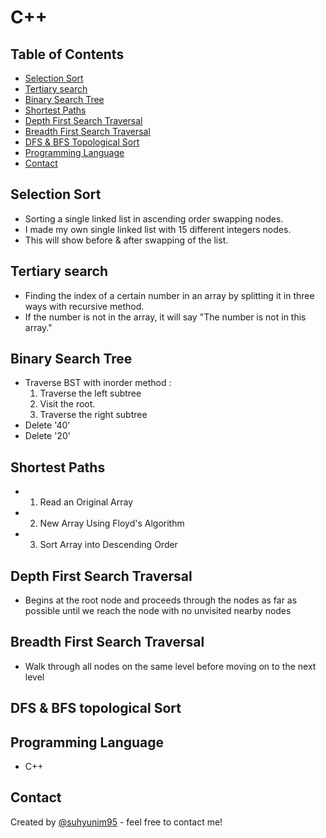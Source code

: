 # C++

## Table of Contents
* [Selection Sort](#Selection-Sort)
* [Tertiary search](#Tertiary-search)
* [Binary Search Tree](#Binary-Search-Tree)
* [Shortest Paths](#Shortest-Paths)
* [Depth First Search Traversal](#Depth-First-Search-Traversal)
* [Breadth First Search Traversal](#Breadth-First-Search-Traversal)
* [DFS & BFS Topological Sort](#DFS-&-BFS-topological-sort)
* [Programming Language](#Programming-Language)
* [Contact](#Contact)

## Selection Sort
- Sorting a single linked list in ascending order swapping nodes.
- I made my own single linked list with 15 different integers nodes.
- This will show before & after swapping of the list.

## Tertiary search
- Finding the index of a certain number in an array by splitting it in three ways with recursive method.
- If the number is not in the array, it will say "The number is not in this array."

## Binary Search Tree
- Traverse BST with inorder method : 
  1. Traverse the left subtree
  2. Visit the root.
  3. Traverse the right subtree
- Delete '40'
- Delete '20'

## Shortest Paths  
- 1. Read an Original Array
- 2. New Array Using Floyd's Algorithm
- 3. Sort Array into Descending Order

## Depth First Search Traversal
- Begins at the root node and proceeds through the nodes as far as possible until we reach the node with no unvisited nearby nodes

## Breadth First Search Traversal 
- Walk through all nodes on the same level before moving on to the next level

## DFS & BFS topological Sort

## Programming Language
- C++

## Contact
Created by [@suhyunim95](https://github.com/suhyunim95) - feel free to contact me!
